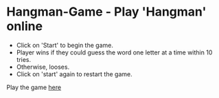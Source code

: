 # Hangman-Game - Play 'Hangman' online

* Click on 'Start' to begin the game.
* Player wins if they could guess the word one letter at a time within 10 tries.
* Otherwise, looses.
* Click on 'start' again to restart the game.

Play the game [here](https://chitramaddy.github.io/Hangman-Game/)
